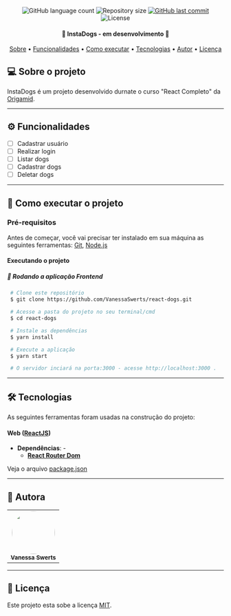 
<p align="center"> 
  <img alt="GitHub language count" src="https://img.shields.io/github/languages/count/VanessaSwerts/react-dogs?color=%2304D361">

  <img alt="Repository size" src="https://img.shields.io/github/repo-size/VanessaSwerts/react-dogs">
  
  <a href="https://github.com/VanessaSwerts/react-dogs/commits/master">
    <img alt="GitHub last commit" src="https://img.shields.io/github/last-commit/VanessaSwerts/react-dogs">
  </a>
    
   <img alt="License" src="https://img.shields.io/badge/license-MIT-brightgreen">  
 
</p>

<h4 align="center"> 
	🚧 InstaDogs - em desenvolvimento 🚧
</h4>

<p align="center">
 <a href="#-sobre-o-projeto">Sobre</a> •
 <a href="#-funcionalidades">Funcionalidades</a> •
 <a href="#-como-executar-o-projeto">Como executar</a> • 
 <a href="#-tecnologias">Tecnologias</a> • 
 <a href="#-autora">Autor</a> • 
 <a href="#user-content--licença">Licença</a>
</p>


## 💻 Sobre o projeto

InstaDogs  é um projeto desenvolvido durnate o curso "React Completo" da [Origamid](https://www.origamid.com/). 

---

## ⚙️ Funcionalidades
 
- [ ] Cadastrar usuário
- [ ] Realizar login
- [ ] Listar dogs
- [ ] Cadastrar dogs  
- [ ] Deletar dogs
  
---

## 🚀 Como executar o projeto

### Pré-requisitos

Antes de começar, você vai precisar ter instalado em sua máquina as seguintes ferramentas:
[Git](https://git-scm.com), [Node.js](https://nodejs.org/en/)

#### Executando o projeto

##### 🧭 Rodando a aplicação Frontend

   ```bash
    # Clone este repositório
    $ git clone https://github.com/VanessaSwerts/react-dogs.git

    # Acesse a pasta do projeto no seu terminal/cmd
    $ cd react-dogs

    # Instale as dependências
    $ yarn install

    # Execute a aplicação
    $ yarn start

    # O servidor inciará na porta:3000 - acesse http://localhost:3000 .
   ```

---

## 🛠 Tecnologias

As seguintes ferramentas foram usadas na construção do projeto:

#### **Web**  ([ReactJS](https://pt-br.reactjs.org))
- **Dependências**:  -   
  -   **[React Router Dom](https://reactrouter.com)**    

Veja o arquivo  [package.json](https://github.com/VanessaSwerts/react-dogs/blob/master/package.json)

---

## 🦸 Autora

<table>
  <tr>   
    <td align="center"><a href="https://github.com/vanessaSwerts/"><img style="border-radius: 50%;" src="https://avatars2.githubusercontent.com/u/57146734?v=4" width="100px;" alt=""/><br /><sub><b>Vanessa Swerts</b></sub></a></td>  
  </tr>
</table>

---

## 📝 Licença

Este projeto esta sobe a licença [MIT](./LICENSE).
